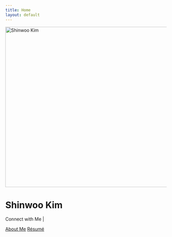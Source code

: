 ```yaml
---
title: Home
layout: default
---
```

<!-- hero area -->
<div class="container col-xxl-8 px-4 py-5">
   <div class="row flex-lg-row-reverse align-items-center g-5 py-5">
      <div class="col-10 col-sm-8 col-lg-6">
         <img src="{{site.baseurl}}/assets/img/profile.jpg" class="d-block mx-lg-auto img-fluid img-thumbnail" alt="Shinwoo Kim" width="700" height="500" loading="lazy">
      </div>
      <div class="col-lg-6">
         <h1 class="autography display-2 lh-1">Shinwoo Kim</h1>
         <code class="h4 mb-3"><span class="typed" data-typed-items="Software Developer,Pitt Student, Educator"></span></code>
         <p>Connect with Me | 
            <a class="social-icon" href="mailto:{{ site.email }}"><i class="fas fa-envelope"></i></a>
            <a class="social-icon" href="https://linkedin.com/in/{{ site.linkedin_username }}"> <i class="fab fa-linkedin-in"></i></a>
            <a class="social-icon" href="https://github.com/{{ site.github_username }}"><i class="fab fa-github"></i></a>
            <a class="social-icon" href="https://twitter.com/{{ site.twitter_username }}"><i class="fab fa-twitter"></i></a>
            <a class="social-icon" href="https://instagram.com/{{ site.instagram_username }}"><i class="fab fa-instagram"></i></a>
         </p>
         <div class="d-grid gap-2 d-md-flex justify-content-md-start">
            <a class="btn btn-dark btn-lg px-4 me-md-2" href="{{ '/about' | prepend: site.baseurl }}">About Me</a>
            <a class="btn btn-dark btn-lg px-4 me-md-2" href="{{ '/assets/Resume.pdf' | prepend: site.baseurl }}">Résumé</a>
         </div>
      </div>
   </div>
</div>
<script src="https://cdn.jsdelivr.net/npm/typed.js@2.0.12"></script>